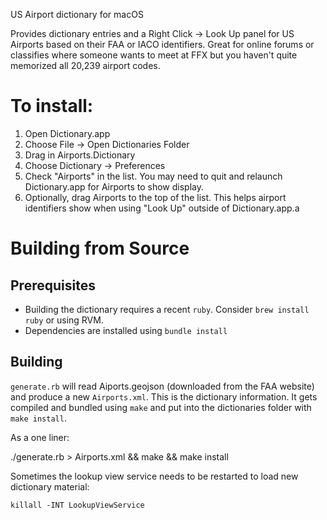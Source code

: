 US Airport dictionary for macOS

Provides dictionary entries and a Right Click -> Look Up panel for US Airports based on their FAA or IACO identifiers. 
Great for online forums or classifies where someone wants to meet at FFX but you haven't quite memorized all 20,239 airport codes.

To install:
===========

1. Open Dictionary.app
2. Choose File -> Open Dictionaries Folder
3. Drag in Airports.Dictionary
4. Choose Dictionary -> Preferences
5. Check "Airports" in the list. You may need to quit and relaunch Dictionary.app for Airports to show display.
6. Optionally, drag Airports to the top of the list. This helps airport identifiers show when using "Look Up" outside of Dictionary.app.a

Building from Source
==========

Prerequisites
-------------

- Building the dictionary requires a recent `ruby`. Consider `brew install ruby` or using RVM.
- Dependencies are installed using `bundle install`

Building
--------

`generate.rb` will read Aiports.geojson (downloaded from the FAA website) and produce
a new `Airports.xml`. This is the dictionary information. It gets compiled and bundled
using `make` and put into the dictionaries folder with `make install`.

As a one liner:
   
   ./generate.rb > Airports.xml && make && make install
   
Sometimes the lookup view service needs to be restarted to load new dictionary material:

    killall -INT LookupViewService